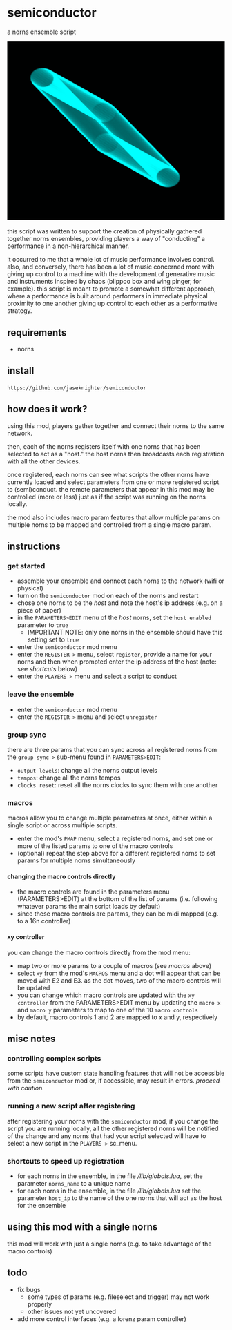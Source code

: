 # semiconductor

a norns ensemble script

![](sc.png)

this script was written to support the creation of physically gathered together norns ensembles, providing players a way of "conducting" a performance in a non-hierarchical manner.

it occurred to me that a whole lot of music performance involves control. also, and conversely, there has been a lot of music concerned more with giving up control to a machine with the development of generative music and instruments inspired by chaos (blippoo box and wing pinger, for example). this script is meant to promote a somewhat different approach, where a performance is built around performers in immediate physical proximity to one another giving up control to each other as a performative strategy.

## requirements

* norns 

## install

`https://github.com/jaseknighter/semiconductor`

## how does it work?
using this mod, players gather together and connect their norns to the same network.

then, each of the norns registers itself with one norns that has been selected to act as a "host." the host norns then broadcasts each registration with all the other devices.

once registered, each norns can see what scripts the other norns have currently loaded and select parameters from one or more registered script to (semi)conduct. the remote parameters that appear in this mod may be controlled (more or less) just as if the script was running on the norns locally.

the mod also includes macro param features that allow multiple params on multiple norns to be mapped and controlled from a single macro param. 

## instructions

### get started

* assemble your ensemble and connect each norns to the network (wifi or physical)
* turn on the `semiconductor` mod on each of the norns and restart
* chose one norns to be the *host* and note the host's ip address (e.g. on a piece of paper)
* in the `PARAMETERS>EDIT` menu of the *host* norns, set the `host enabled` parameter to `true` 
  * IMPORTANT NOTE: only one norns in the ensemble should have this setting set to `true`
* enter the `semiconductor` mod menu
* enter the `REGISTER >` menu, select `register`, provide a name for your norns and then when prompted enter the ip address of the host (note: see *shortcuts* below)
* enter the `PLAYERS >` menu and select a script to conduct 

### leave the ensemble
* enter the `semiconductor` mod menu
* enter the `REGISTER >` menu and select `unregister`

### group sync
there are three params that you can sync across all registered norns from the `group sync >` sub-menu found in `PARAMETERS>EDIT`:

* `output levels`: change all the norns output levels 
* `tempos`: change all the norns tempos
* `clocks reset`: reset all the norns clocks to sync them with one another 

### macros
macros allow you to change multiple parameters at once, either within a single script or across multiple scripts.

* enter the mod's `PMAP` menu, select a registered norns, and set one or more of the listed params to one of the macro controls
* (optional) repeat the step above for a different registered norns to set params for multiple norns simultaneously

#### changing the macro controls directly
* the macro controls are found in the parameters menu (PARAMETERS>EDIT) at the bottom of the list of params (i.e. following whatever params the main script loads by default)
* since these macro controls are params, they can be midi mapped (e.g. to a 16n controller)

#### xy controller
you can change the macro controls directly from the mod menu: 

* map two or more params to a couple of macros (see *macros* above)
* select `xy` from the mod's `MACROS` menu and a dot will appear that can be moved with E2 and E3. as the dot moves, two of the macro controls will be updated
* you can change which macro controls are updated with the `xy controller` from the PARAMETERS>EDIT menu by updating the `macro x` and `macro y` parameters to map to one of the 10 `macro controls`
* by default, macro controls 1 and 2 are mapped to x and y, respectively

## misc notes
### controlling complex scripts 
some scripts have custom state handling features that will not be accessible from the `semiconductor` mod or, if accessible, may result in errors. *proceed with caution.*

### running a new script after registering
after registering your norns with the `semiconductor` mod, if you change the script you are running locally, all the other registered norns will be notified of the change and any norns that had your script selected will have to select a new script in the `PLAYERS >` sc_menu.

### shortcuts to speed up registration
* for each norns in the ensemble, in the file */lib/globals.lua*, set the parameter `norns_name` to a unique name
* for each norns in the ensemble, in the file */lib/globals.lua* set the parameter `host_ip` to the name of the one norns that will act as the host for the ensemble

## using this mod with a single norns
this mod will work with just a single norns (e.g. to take advantage of the macro controls)

## todo
* fix bugs
  * some types of params (e.g. fileselect and trigger) may not work properly
  * other issues not yet uncovered
* add more control interfaces (e.g. a lorenz param controller)

